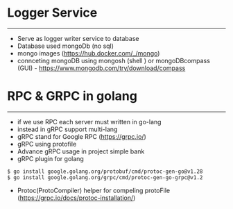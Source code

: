 # Logger Service
----------------
* Serve as logger writer service to database
* Database used mongoDb (no sql)
* mongo images (https://hub.docker.com/_/mongo)
* connceting mongoDB using mongosh (shell ) or mongoDBcompass (GUI)  - https://www.mongodb.com/try/download/compass

# RPC & GRPC in golang
----------------------
* if we use RPC each server must written in go-lang
* instead in gRPC support multi-lang
* gRPC stand for Google RPC (https://grpc.io/)
* gRPC using protofile
* Advance gRPC usage in project simple bank
* gRPC plugin for golang
````console
$ go install google.golang.org/protobuf/cmd/protoc-gen-go@v1.28
$ go install google.golang.org/grpc/cmd/protoc-gen-go-grpc@v1.2
````
* Protoc(ProtoCompiler) helper for compeling protoFile (https://grpc.io/docs/protoc-installation/)
